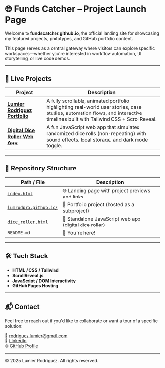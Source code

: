 # 🌐 Funds Catcher – Project Launch Page

Welcome to **fundscatcher.github.io**, the official landing site for showcasing my featured projects, prototypes, and GitHub portfolio content.

This page serves as a central gateway where visitors can explore specific workspaces—whether you're interested in workflow automation, UI storytelling, or live code demos.

---

## 🚀 Live Projects

| Project | Description |
|--------|-------------|
| [**Lumier Rodriguez Portfolio**](https://fundscatcher.github.io/lumrodpro.github.io) | A fully scrollable, animated portfolio highlighting real-world user stories, case studies, automation flows, and interactive timelines built with Tailwind CSS + ScrollReveal. |
| [**Digital Dice Roller Web App**](https://fundscatcher.github.io/dice_roller.html) | A fun JavaScript web app that simulates randomized dice rolls (non-repeating) with sound effects, local storage, and dark mode toggle. |

---

## 📁 Repository Structure

| Path / File                                                                   | Description                                            |
| ----------------------------------------------------------------------------- | ------------------------------------------------------ |
| [`index.html`](./index.html)                                                  | 🌐 Landing page with project previews and links        |
| [`lumrodpro.github.io/`](https://fundscatcher.github.io/lumrodpro.github.io/) | 🧠 Portfolio project (hosted as a subproject)          |
| [`dice_roller.html`](./dice_roller.html)                                      | 🎲 Standalone JavaScript web app (digital dice roller) |
| `README.md`                                                                   | 📘 You're here!                                        |


---

## 🛠 Tech Stack

- **HTML / CSS / Tailwind**
- **ScrollReveal.js**
- **JavaScript / DOM Interactivity**
- **GitHub Pages Hosting**

---

## 📬 Contact

Feel free to reach out if you'd like to collaborate or want a tour of a specific solution:

📧 [rodriguez.lumier@gmail.com](mailto:rodriguez.lumier@gmail.com)  
🔗 [LinkedIn](https://linkedin.com/in/lumrodri)  
🌐 [GitHub Profile](https://github.com/FundsCatcher)

---

© 2025 Lumier Rodriguez. All rights reserved.
